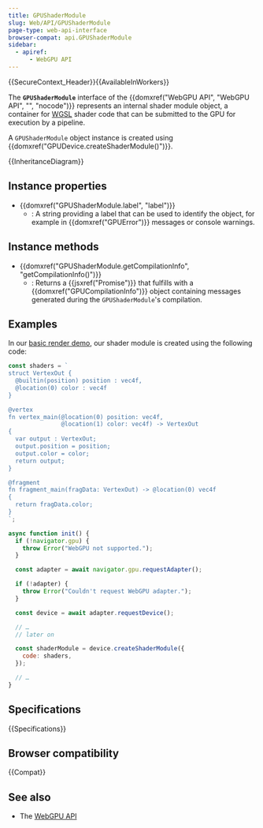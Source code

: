 ```yaml
---
title: GPUShaderModule
slug: Web/API/GPUShaderModule
page-type: web-api-interface
browser-compat: api.GPUShaderModule
sidebar:
  - apiref:
      - WebGPU API
---
```


{{SecureContext_Header}}{{AvailableInWorkers}}

The **`GPUShaderModule`** interface of the {{domxref("WebGPU API", "WebGPU API", "", "nocode")}} represents an internal shader module object, a container for [WGSL](https://gpuweb.github.io/gpuweb/wgsl/) shader code that can be submitted to the GPU for execution by a pipeline.

A `GPUShaderModule` object instance is created using {{domxref("GPUDevice.createShaderModule()")}}.

{{InheritanceDiagram}}

## Instance properties

- {{domxref("GPUShaderModule.label", "label")}}
  - : A string providing a label that can be used to identify the object, for example in {{domxref("GPUError")}} messages or console warnings.

## Instance methods

- {{domxref("GPUShaderModule.getCompilationInfo", "getCompilationInfo()")}}
  - : Returns a {{jsxref("Promise")}} that fulfills with a {{domxref("GPUCompilationInfo")}} object containing messages generated during the `GPUShaderModule`'s compilation.

## Examples

In our [basic render demo](https://mdn.github.io/dom-examples/webgpu-render-demo/), our shader module is created using the following code:

```js
const shaders = `
struct VertexOut {
  @builtin(position) position : vec4f,
  @location(0) color : vec4f
}

@vertex
fn vertex_main(@location(0) position: vec4f,
               @location(1) color: vec4f) -> VertexOut
{
  var output : VertexOut;
  output.position = position;
  output.color = color;
  return output;
}

@fragment
fn fragment_main(fragData: VertexOut) -> @location(0) vec4f
{
  return fragData.color;
}
`;

async function init() {
  if (!navigator.gpu) {
    throw Error("WebGPU not supported.");
  }

  const adapter = await navigator.gpu.requestAdapter();

  if (!adapter) {
    throw Error("Couldn't request WebGPU adapter.");
  }

  const device = await adapter.requestDevice();

  // …
  // later on

  const shaderModule = device.createShaderModule({
    code: shaders,
  });

  // …
}
```

## Specifications

{{Specifications}}

## Browser compatibility

{{Compat}}

## See also

- The [WebGPU API](/en-US/docs/Web/API/WebGPU_API)
